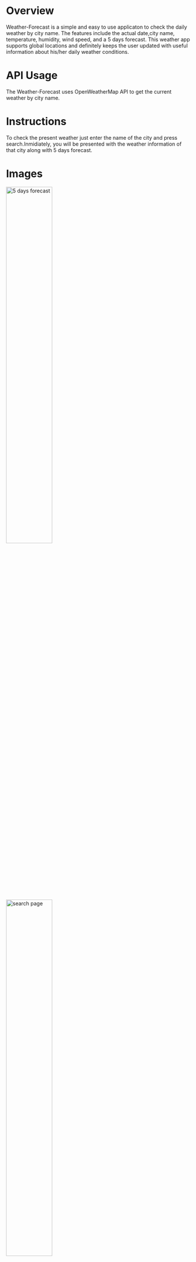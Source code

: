 # Overview
Weather-Forecast is a simple and easy to use applicaton to check the daily weather by city name. The features include the actual date,city name, temperature, humidity, wind speed, and a 5 days forecast.
This weather app supports global locations and definitely keeps the user updated with useful information about his/her daily weather conditions.

# API Usage
The Weather-Forecast uses OpenWeatherMap API to get the current weather by city name. 

# Instructions
To check the present weather just enter the name of the city and press search.Inmidiately, you will be presented with the weather information of that city along with 5 days forecast.

# Images
<img src='main.png' alt='5 days forecast' width='50%' height='50%'>
<img src='forecast.png' alt='search page' width='50%' height='50%'>
<img src='city.png' alt='weather Dashboard' width='50%' height='50%'>
<img src='responsive.png' alt='weather Dashboard' width='50%' height='50%'>

# links
### <https://jenniferjael.github.io/Weather/>